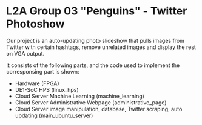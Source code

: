 # L2A Group 03 "Penguins" - Twitter Photoshow
Our project is an auto-updating photo slideshow that pulls images from Twitter with certain hashtags, remove unrelated images and display the rest on VGA output.

It consists of the following parts, and the code used to implement the corresponsing part is shown:
 - Hardware (FPGA)
 - DE1-SoC HPS (linux_hps)
 - Cloud Server Machine Learning (machine_learning)
 - Cloud Server Administrative Webpage (administrative_page)
 - Cloud Server image manipulation, database, Twitter scraping, auto updating (main_ubuntu_server)
